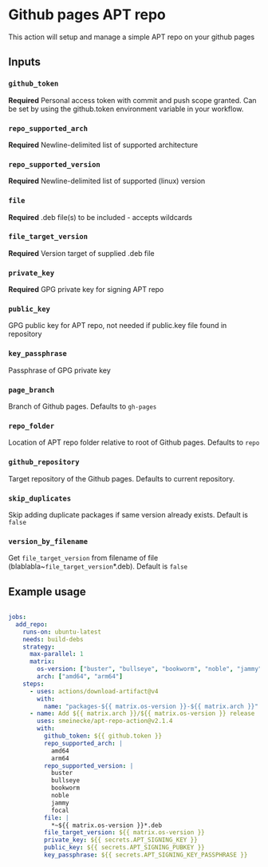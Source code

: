 # Github pages APT repo

This action will setup and manage a simple APT repo on your github pages

## Inputs

### `github_token`

**Required** Personal access token with commit and push scope granted. Can be set by using the github.token environment variable in your workflow.

### `repo_supported_arch`

**Required** Newline-delimited list of supported architecture

### `repo_supported_version`

**Required** Newline-delimited list of supported (linux) version

### `file`

**Required** .deb file(s) to be included - accepts wildcards

### `file_target_version`

**Required** Version target of supplied .deb file

### `private_key`

**Required** GPG private key for signing APT repo

### `public_key`

GPG public key for APT repo, not needed if public.key file found in repository

### `key_passphrase`

Passphrase of GPG private key

### `page_branch`

Branch of Github pages. Defaults to `gh-pages`

### `repo_folder`

Location of APT repo folder relative to root of Github pages. Defaults to `repo`

### `github_repository`

Target repository of the Github pages. Defaults to current repository.

### `skip_duplicates`

Skip adding duplicate packages if same version already exists. Default is `false`

### `version_by_filename`

Get `file_target_version` from filename of file (blablabla~`file_target_version`*.deb). Default is `false`

## Example usage

```yaml

jobs:
  add_repo:
    runs-on: ubuntu-latest
    needs: build-debs
    strategy:
      max-parallel: 1
      matrix:
        os-version: ["buster", "bullseye", "bookworm", "noble", "jammy", "focal"]
        arch: ["amd64", "arm64"]
    steps:
      - uses: actions/download-artifact@v4
        with:
          name: "packages-${{ matrix.os-version }}-${{ matrix.arch }}"
      - name: Add ${{ matrix.arch }}/${{ matrix.os-version }} release
        uses: smeinecke/apt-repo-action@v2.1.4
        with:
          github_token: ${{ github.token }}
          repo_supported_arch: |
            amd64
            arm64
          repo_supported_version: |
            buster
            bullseye
            bookworm
            noble
            jammy
            focal
          file: |
            *~${{ matrix.os-version }}*.deb
          file_target_version: ${{ matrix.os-version }}
          private_key: ${{ secrets.APT_SIGNING_KEY }}
          public_key: ${{ secrets.APT_SIGNING_PUBKEY }}
          key_passphrase: ${{ secrets.APT_SIGNING_KEY_PASSPHRASE }}
```
